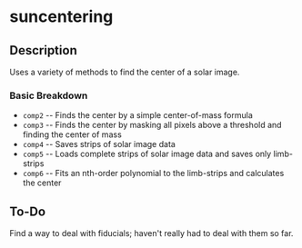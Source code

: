 suncentering
=============

Description
-------
Uses a variety of methods to find the center of a solar image.

### Basic Breakdown
* `comp2` -- Finds the center by a simple center-of-mass formula
* `comp3` -- Finds the center by masking all pixels above a threshold and finding the center of mass
* `comp4` -- Saves strips of solar image data
* `comp5` -- Loads complete strips of solar image data and saves only limb-strips
* `comp6` -- Fits an nth-order polynomial to the limb-strips and calculates the center

To-Do
-------
Find a way to deal with fiducials; haven't really had to deal with them so far.